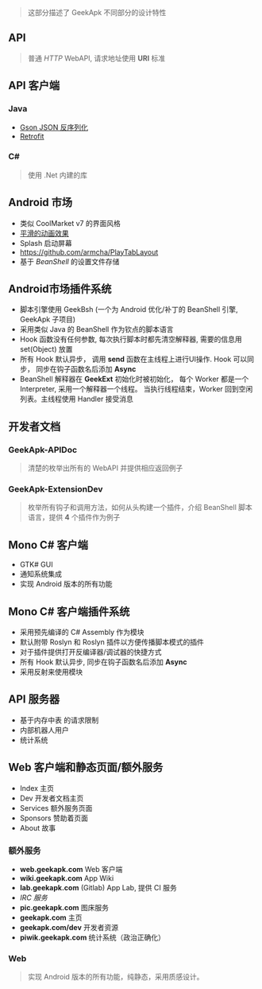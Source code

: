 > 这部分描述了 GeekApk 不同部分的设计特性

## API
> 普通 _HTTP_ WebAPI, 请求地址使用 __URI__ 标准

## API 客户端
### Java
+ [Gson JSON 反序列化](https://github.com/google/gson)
+ [Retrofit](http://square.github.io/retrofit/)

### C#
> 使用 .Net 内建的库

## Android 市场
+ 类似 CoolMarket v7 的界面风格
+ [平滑的动画效果](https://github.com/lgvalle/Material-Animations)
+ Splash 启动屏幕
+ https://github.com/armcha/PlayTabLayout
+ 基于 _BeanShell_ 的设置文件存储

## Android市场插件系统
+ 脚本引擎使用 GeekBsh (一个为 Android 优化/补丁的 BeanShell 引擎, GeekApk 子项目)
+ 采用类似 Java 的 BeanShell 作为钦点的脚本语言
+ Hook 函数没有任何参数, 每次执行脚本时都先清空解释器, 需要的信息用 set(Object) 放置
+ 所有 Hook 默认异步， 调用 __send__ 函数在主线程上进行UI操作. Hook 可以同步， 同步在钩子函数名后添加 __Async__
+ BeanShell 解释器在 __GeekExt__ 初始化时被初始化， 每个 Worker 都是一个 Interpreter, 采用一个解释器一个线程。 当执行线程结束，Worker 回到空闲列表。主线程使用 Handler 接受消息

## 开发者文档
### GeekApk-APIDoc
> 清楚的枚举出所有的 WebAPI 并提供相应返回例子
### GeekApk-ExtensionDev
> 枚举所有钩子和调用方法，如何从头构建一个插件，介绍 BeanShell 脚本语言，提供 __4__ 个插件作为例子

## Mono C# 客户端
+ GTK# GUI
+ 通知系统集成
+ 实现 Android 版本的所有功能

## Mono C# 客户端插件系统
+ 采用预先编译的 C# Assembly 作为模块
+ 默认附带 Roslyn 和 Roslyn 插件以方便传播脚本模式的插件
+ 对于插件提供打开反编译器/调试器的快捷方式
+ 所有 Hook 默认异步, 同步在钩子函数名后添加 __Async__
+ 采用反射来使用模块
###

## API 服务器
+ 基于内存中表 的请求限制
+ 内部机器人用户
+ 统计系统

## Web 客户端和静态页面/额外服务
+ Index 主页
+ Dev 开发者文档主页
+ Services 额外服务页面
+ Sponsors 赞助着页面
+ About 故事

### 额外服务
+ __web.geekapk.com__ Web 客户端
+ __wiki.geekapk.com__ App Wiki
+ __lab.geekapk.com__ (Gitlab) App Lab, 提供 CI 服务
+ *IRC 服务*
+ __pic.geekapk.com__ 图床服务
+ __geekapk.com__ 主页
+ __geekapk.com/dev__ 开发者资源
+ __piwik.geekapk.com__ 统计系统（政治正确化）

### Web
> 实现 Android 版本的所有功能，纯静态，采用质感设计。
